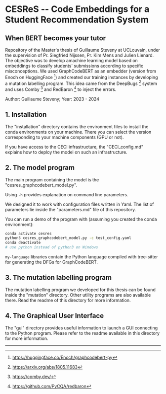 # CESReS -- Code Embeddings for a Student Recommendation System
## When BERT becomes your tutor
Repository of the Master's thesis of Guillaume Steveny at UCLouvain, under the supervision of Pr. Siegfried Nijssen, Pr. Kim Mens and Julien Lienard.
The objective was to develop amachine learning model based on embeddings to classify students' submissions according to specific misconceptions.
We used GraphCodeBERT as an embedder (version from Enoch on HuggingFace [^1]) and created our training instances by developing a mutation labelling program.
This idea came from the DeepBugs [^2] system and uses Comby [^3] and RedBaron [^4] to inject the errors.

Author: Guillaume Steveny; 
Year: 2023 - 2024

## 1. Installation

The "installation" directory contains the environment files to install the conda environments on your machine.
There you can select the version corresponding to your machine components (GPU or not).

If you have access to the CECI infrastructure, the "CECI_config.md" explains how to deploy the model on such an infrastructure.

## 2. The model program

The main program containing the model is the "cesres_graphcodebert_model.py".

Using `-h` provides explanation on command line parameters.

We designed it to work with configuration files written in Yaml.
The list of parameters lie inside the "parameters.md" file of this repository.

You can run a demo of the program with (assuming you created the conda environment):
```bash
conda activate cesres
python3 cesres_graphcodebert_model.py -c test_config.yaml
conda deactivate
# use python instead of python3 on Windows
```

`my-language` libraries contain the Python language compiled with tree-sitter for generating the DFGs for GraphCodeBERT.

## 3. The mutation labelling program

The mutation labelling program we developed for this thesis can be found inside the "mutation" directory.
Other utility programs are also available there.
Read the readme of this directory for more information.

## 4. The Graphical User Interface

The "gui" directory provides useful information to launch a GUI connecting to the Python program.
Please refer to the readme available in this directory for more information.

---

[^1]: https://huggingface.co/Enoch/graphcodebert-py

[^2]: https://arxiv.org/abs/1805.11683

[^3]: https://comby.dev/

[^4]: https://github.com/PyCQA/redbaron
